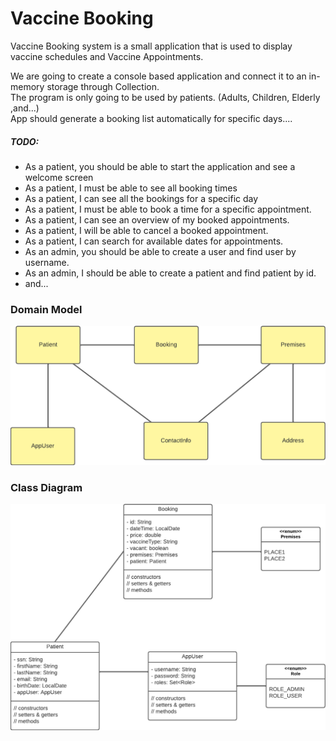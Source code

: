 # Vaccine Booking

Vaccine Booking system is a small application that is used to display vaccine schedules and Vaccine Appointments.    

We are going to create a console based application and connect it to an in-memory storage through Collection.  
The program is only going to be used by patients. (Adults, Children, Elderly ,and...)  
App should generate a booking list automatically for specific days....  

##### TODO:
- As a patient, you should be able to start the application and see a welcome screen
- As a patient, I must be able to see all booking times
- As a patient, I can see all the bookings for a specific day
- As a patient, I must be able to book a time for a specific appointment.
- As a patient, I can see an overview of my booked appointments.
- As a patient, I will be able to cancel a booked appointment.
- As a patient, I can search for available dates for appointments.
- As an admin, you should be able to create a user and find user by username.
- As an admin, I should be able to create a patient and find patient by id.
- and...


### Domain Model
![domain-model](/image/domain-model-v1.png)


### Class Diagram
![class-diagram](/image/class-diagram-v1.png)
